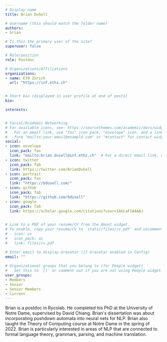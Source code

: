 ```yaml
---
# Display name
title: Brian DuSell

# Username (this should match the folder name)
authors:
- brian

# Is this the primary user of the site?
superuser: false

# Role/position
role: Postdoc

# Organizations/Affiliations
organizations:
- name: ETH Zürich
  url: "https://inf.ethz.ch"


# Short bio (displayed in user profile at end of posts)
bio: 

interests: 


# Social/Academic Networking
# For available icons, see: https://sourcethemes.com/academic/docs/widgets/#icons
#   For an email link, use "fas" icon pack, "envelope" icon, and a link in the
#   form "mailto:your-email@example.com" or "#contact" for contact widget.
social:
- icon: envelope
  icon_pack: fas
  link: "mailto:brian.dusell@inf.ethz.ch"  # For a direct email link, use "mailto:test@example.org".
- icon: twitter
  icon_pack: fab
  link: https://twitter.com/BrianDuSell
- icon: portrait
  icon_pack: fas
  link: "https://bdusell.com/"
- icon: github
  icon_pack: fab
  link: "https://github.com/bdusell"
- icon: google
  icon_pack: fab
  link: https://scholar.google.com/citations?user=1AkLaFIAAAAJ

  
# Link to a PDF of your resume/CV from the About widget.
# To enable, copy your resume/CV to `static/files/cv.pdf` and uncomment the lines below.  
# - icon: cv
#   icon_pack: ai
#   link: files/cv.pdf 

# Enter email to display Gravatar (if Gravatar enabled in Config)
email: ""
  
# Organizational groups that you belong to (for People widget)
#   Set this to `[]` or comment out if you are not using People widget.  
user_groups:
- Members
- Senior
- Senior Members
- Current
---
```


Brian is a postdoc in Rycolab. He completed his PhD at the University of Notre Dame, supervised by David Chiang. Brian's dissertation was about incorporating pushdown automata into neural nets for NLP. Brian also taught the Theory of Computing course at Notre Dame in the spring of 2022. Brian is particularly interested in areas of NLP that are connected to formal language theory, grammars, parsing, and machine translation.

<!-- <img  class="avatar-small" src="seaa-turtle.jpg" style="float: center" />
 -->